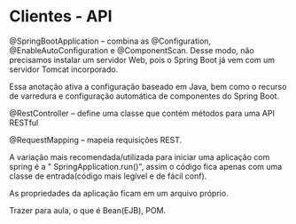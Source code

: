 # Clientes - API

@SpringBootApplication – combina as @Configuration, @EnableAutoConfiguration e @ComponentScan. Desse modo, não precisamos instalar um servidor Web, pois o Spring Boot já vem com um servidor Tomcat incorporado.

Essa anotação ativa a configuração baseado em Java, bem como o recurso de varredura e configuração automática de componentes do Spring Boot.

@RestController – define uma classe que contém métodos para uma API RESTful

@RequestMapping – mapeia requisições REST.


A variação mais recomendada/utilizada para iniciar uma aplicação com spring 
é a " SpringApplication.run()", assim o código fica apenas com uma classe
de entrada(código mais legível e de fácil conf).

As propriedades da aplicação ficam em um arquivo próprio.


Trazer para aula, o que é Bean(EJB), POM.

